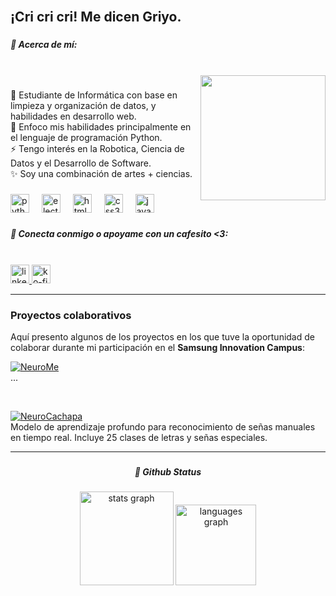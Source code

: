 <br clear="both">

<h2 align="left">¡Cri cri cri! Me dicen Griyo.</h2>

###

<h5 align="left">💫 Acerca de mí:</h5>

###

<br clear="both">

<img align="right" height="200" src="https://avatars.githubusercontent.com/u/122698695?v=4"  />

###

<p align="left">🌱 Estudiante de Informática con base en limpieza y organización de datos, y habilidades en desarrollo web.<br>💬 Enfoco mis habilidades principalmente en el lenguaje de programación Python.<br>⚡ Tengo interés en la Robotica, Ciencia de Datos y el Desarrollo de Software.<br>✨ Soy una combinación de artes + ciencias.</p>

###

<div align="left">
  <img src="https://cdn.jsdelivr.net/gh/devicons/devicon/icons/python/python-original.svg" height="30" alt="python logo"  />
  <img width="12" />
  <img src="https://cdn.jsdelivr.net/gh/devicons/devicon/icons/electron/electron-original.svg" height="30" alt="electron logo"  />
  <img width="12" />
  <img src="https://cdn.jsdelivr.net/gh/devicons/devicon/icons/html5/html5-original.svg" height="30" alt="html5 logo"  />
  <img width="12" />
  <img src="https://cdn.jsdelivr.net/gh/devicons/devicon/icons/css3/css3-original.svg" height="30" alt="css3 logo"  />
  <img width="12" />
  <img src="https://cdn.jsdelivr.net/gh/devicons/devicon/icons/javascript/javascript-original.svg" height="30" alt="javascript logo"  />
</div>

###

<h5 align="left">🧲 Conecta conmigo o apoyame con un cafesito  <3:</h5>

###

<br clear="both">

<div align="left">
  <a href="https://www.linkedin.com/in/gladimar-rodriguez-?trk=contact-info" target="_blank">
  <img src="https://img.shields.io/static/v1?message=LinkedIn&logo=linkedin&label=&color=0077B5&logoColor=white&labelColor=&style=for-the-badge" height="30" alt="linkedin logo"  />
  <a href="https://ko-fi.com/grisyett" target="_blank">
    <img src="https://img.shields.io/static/v1?message=Ko-fi&logo=ko-fi&label=&color=F16061&logoColor=white&labelColor=&style=for-the-badge" height="30" alt="ko-fi logo"  />
  </a>
</div>

---

### Proyectos colaborativos

Aquí presento algunos de los proyectos en los que tuve la oportunidad de colaborar durante mi participación en el **Samsung Innovation Campus**:

[![NeuroMe](https://img.shields.io/badge/NeuroMe%20-Ver%20Repo-blue?style=for-the-badge)](https://github.com/ferhel/Neuro)
<br>
...

<br>

[![NeuroCachapa](https://img.shields.io/badge/NeuroCachapa%20-Ver%20Repo-brightgreen?style=for-the-badge)](https://github.com/ferhel/NeuroMe)
<br>
Modelo de aprendizaje profundo para reconocimiento de señas manuales en tiempo real. Incluye 25 clases de letras y señas especiales.

---

###

<h5 align="center">🌱 Github Status</h5>

###
<div align="center">
  <img src="https://github-readme-stats.vercel.app/api?username=Grisyett&hide_title=false&hide_rank=false&show_icons=true&include_all_commits=true&count_private=true&disable_animations=false&theme=dracula&locale=es&hide_border=false&order=1" height="150" alt="stats graph"  />
  <img src="https://github-readme-stats.vercel.app/api/top-langs?username=Grisyett&locale=es&hide_title=false&layout=compact&card_width=320&langs_count=5&theme=dracula&hide_border=false&order=2" height="129" alt="languages graph"  />
</div>

###
